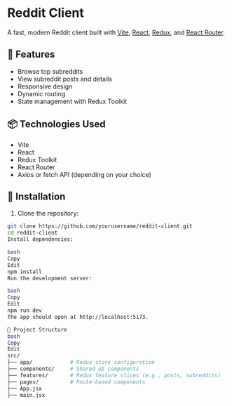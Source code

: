 # Reddit Client

A fast, modern Reddit client built with [Vite](https://vitejs.dev/), [React](https://reactjs.org/), [Redux](https://redux.js.org/), and [React Router](https://reactrouter.com/).

## 🚀 Features

- Browse top subreddits
- View subreddit posts and details
- Responsive design
- Dynamic routing
- State management with Redux Toolkit

## 📦 Technologies Used

- Vite
- React
- Redux Toolkit
- React Router
- Axios or fetch API (depending on your choice)

## 🔧 Installation

1. Clone the repository:

```bash
git clone https://github.com/yourusername/reddit-client.git
cd reddit-client
Install dependencies:

bash
Copy
Edit
npm install
Run the development server:

bash
Copy
Edit
npm run dev
The app should open at http://localhost:5173.

📁 Project Structure
bash
Copy
Edit
src/
├── app/            # Redux store configuration
├── components/     # Shared UI components
├── features/       # Redux feature slices (e.g., posts, subreddits)
├── pages/          # Route-based components
├── App.jsx
├── main.jsx
